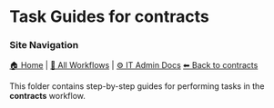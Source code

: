 # Task Guides for contracts

### Site Navigation
[🏠 Home](../../../README.md) | [📂 All Workflows](../../../users/users.md) | [⚙ IT Admin Docs](../../../it-admins/README.md)
[⬅ Back to contracts](../README.md)

This folder contains step-by-step guides for performing tasks in the **contracts** workflow.